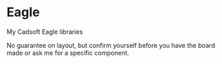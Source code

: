 Eagle
=====

My Cadsoft Eagle libraries

No guarantee on layout, but confirm yourself before you have the board made or ask me for a specific component.
 
